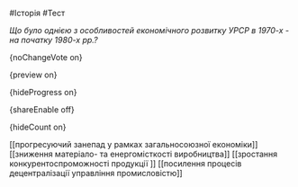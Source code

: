 #Історія #Тест

*Що було однією з особливостей економічного розвитку УРСР в 1970-х - на початку 1980-х рр.?*

{noChangeVote on}

{preview on}

{hideProgress on}

{shareEnable off}

{hideCount on}

[[прогресуючий занепад у рамках загальносоюзної економіки]]
[[зниження матеріало- та енергомісткості виробництва]]
[[зростання конкурентоспроможності продукції ]]
[[посилення процесів децентралізації управління промисловістю]]
